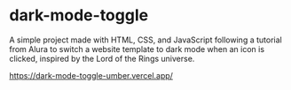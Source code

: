 # dark-mode-toggle
A simple project made with HTML, CSS, and JavaScript following a tutorial from Alura to switch a website template to dark mode when an icon is clicked, inspired by the Lord of the Rings universe.

https://dark-mode-toggle-umber.vercel.app/

